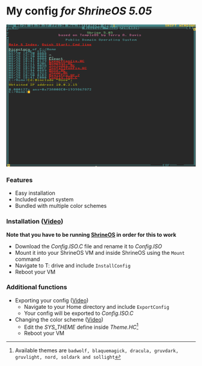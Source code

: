 # My config _for ShrineOS 5.05_

![Screenshot](screenshot.png)

### Features
 * Easy installation
 * Included export system
 * Bundled with multiple color schemes

### Installation ([Video](https://streamable.com/aqllxe))
**Note that you have to be running [ShrineOS](https://github.com/minexew/Shrine) in order for this to work**
 * Download the *Config.ISO.C* file and rename it to *Config.ISO*
 * Mount it into your ShrineOS VM and inside ShrineOS using the `Mount` command
 * Navigate to T: drive and include `InstallConfig`
 * Reboot your VM

### Additional functions
 - Exporting your config ([Video](https://streamable.com/r2webn))
    - Navigate to your Home directory and include `ExportConfig`
    - Your config will be exported to *Config.ISO.C*
 - Changing the color scheme ([Video](https://streamable.com/u7heci))
    - Edit the *SYS_THEME* define inside *Theme.HC*[^1]
    - Reboot your VM

[^1]: Available themes are `badwolf, blaquemagick, dracula, gruvdark, gruvlight, nord, soldark and sollight`
